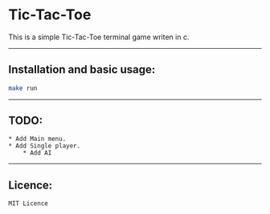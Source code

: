 # Tic-Tac-Toe
This is a simple Tic-Tac-Toe terminal game writen in c.

---
## Installation and basic usage:

```bash
make run
```


---
## TODO:
    * Add Main menu.
    * Add Single player.
        * Add AI
---

## Licence:
    MIT Licence

